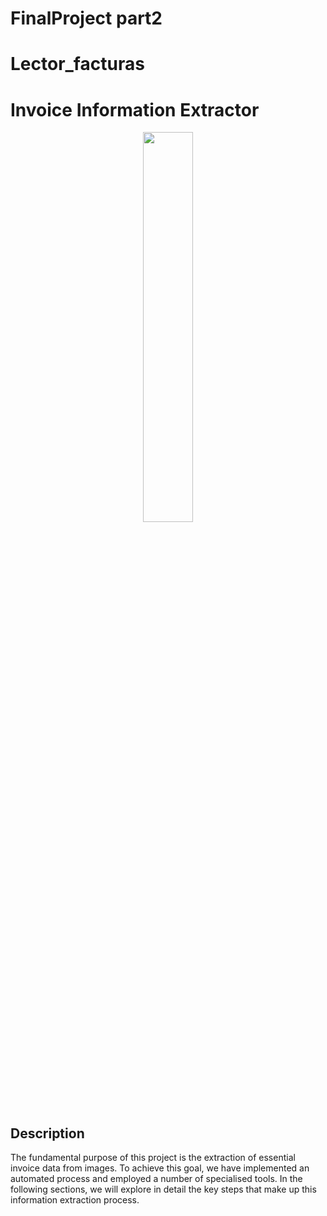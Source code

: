 # FinalProject part2
# Lector_facturas
# Invoice Information Extractor

<div align="center">
  <img src="https://i.postimg.cc/R0Fk2T95/machine-Learning.jpg" width="40%">
</div>

## Description
The fundamental purpose of this project is the extraction of essential invoice data from images. To achieve this goal, we have implemented an automated process and employed a number of specialised tools. 
In the following sections, we will explore in detail the key steps that make up this information extraction process.
